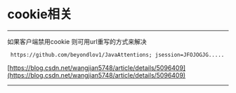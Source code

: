 # cookie相关

----------

如果客户端禁用cookie 则可用url重写的方式来解决  

     https://github.com/beyondlov1/JavaAttentions; jsession=JFOJOGJG.....  

[https://blog.csdn.net/wangjian5748/article/details/5096409](https://blog.csdn.net/wangjian5748/article/details/5096409)

----------

